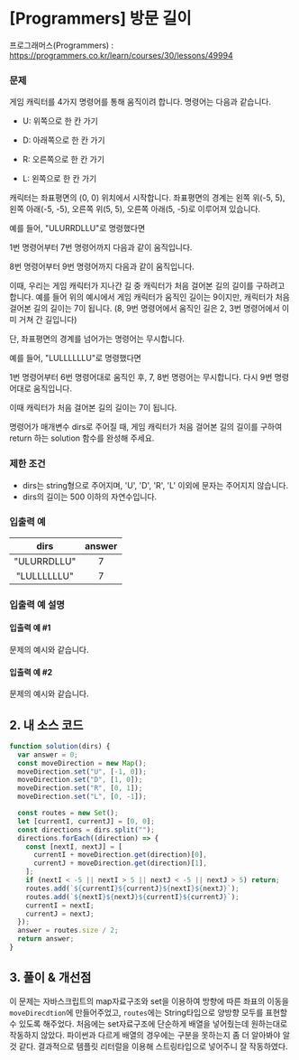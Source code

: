 # [Programmers] 방문 길이

프로그래머스(Programmers) : https://programmers.co.kr/learn/courses/30/lessons/49994

### 문제

게임 캐릭터를 4가지 명령어를 통해 움직이려 합니다. 명령어는 다음과 같습니다.

- U: 위쪽으로 한 칸 가기

- D: 아래쪽으로 한 칸 가기

- R: 오른쪽으로 한 칸 가기

- L: 왼쪽으로 한 칸 가기

캐릭터는 좌표평면의 (0, 0) 위치에서 시작합니다. 좌표평면의 경계는 왼쪽 위(-5, 5), 왼쪽 아래(-5, -5), 오른쪽 위(5, 5), 오른쪽 아래(5, -5)로 이루어져 있습니다.

예를 들어, "ULURRDLLU"로 명령했다면

1번 명령어부터 7번 명령어까지 다음과 같이 움직입니다.

8번 명령어부터 9번 명령어까지 다음과 같이 움직입니다.

이때, 우리는 게임 캐릭터가 지나간 길 중 캐릭터가 처음 걸어본 길의 길이를 구하려고 합니다. 예를 들어 위의 예시에서 게임 캐릭터가 움직인 길이는 9이지만, 캐릭터가 처음 걸어본 길의 길이는 7이 됩니다. (8, 9번 명령어에서 움직인 길은 2, 3번 명령어에서 이미 거쳐 간 길입니다)

단, 좌표평면의 경계를 넘어가는 명령어는 무시합니다.

예를 들어, "LULLLLLLU"로 명령했다면

1번 명령어부터 6번 명령어대로 움직인 후, 7, 8번 명령어는 무시합니다. 다시 9번 명령어대로 움직입니다.

이때 캐릭터가 처음 걸어본 길의 길이는 7이 됩니다.

명령어가 매개변수 dirs로 주어질 때, 게임 캐릭터가 처음 걸어본 길의 길이를 구하여 return 하는 solution 함수를 완성해 주세요.

### 제한 조건

- dirs는 string형으로 주어지며, 'U', 'D', 'R', 'L' 이외에 문자는 주어지지 않습니다.
- dirs의 길이는 500 이하의 자연수입니다.

### 입출력 예

|    dirs     | answer |
| :---------: | :----: |
| "ULURRDLLU" |   7    |
| "LULLLLLLU" |   7    |

### 입출력 예 설명

#### 입출력 예 #1

문제의 예시와 같습니다.

#### 입출력 예 #2

문제의 예시와 같습니다.

## 2. 내 소스 코드

```javascript
function solution(dirs) {
  var answer = 0;
  const moveDirection = new Map();
  moveDirection.set("U", [-1, 0]);
  moveDirection.set("D", [1, 0]);
  moveDirection.set("R", [0, 1]);
  moveDirection.set("L", [0, -1]);

  const routes = new Set();
  let [currentI, currentJ] = [0, 0];
  const directions = dirs.split("");
  directions.forEach((direction) => {
    const [nextI, nextJ] = [
      currentI + moveDirection.get(direction)[0],
      currentJ + moveDirection.get(direction)[1],
    ];
    if (nextI < -5 || nextI > 5 || nextJ < -5 || nextJ > 5) return;
    routes.add(`${currentI}${currentJ}${nextI}${nextJ}`);
    routes.add(`${nextI}${nextJ}${currentI}${currentJ}`);
    currentI = nextI;
    currentJ = nextJ;
  });
  answer = routes.size / 2;
  return answer;
}
```

## 3. 풀이 & 개선점

이 문제는 자바스크립트의 map자료구조와 set을 이용하여 방향에 따른 좌표의 이동을 `moveDirecdtion`에 만들어주었고, `routes`에는 String타입으로 양방향 모두를 표현할 수 있도록 해주었다.
처음에는 set자료구조에 단순하게 배열을 넣어줬는데 원하는대로 작동하지 않았다. 파이썬과 다르게 배열의 경우에는 구분을 못하는지 좀 더 알아봐야 알 것 같다. 결과적으로 템플릿 리터럴을 이용해 스트링타입으로 넣어주니 잘 작동하였다.
